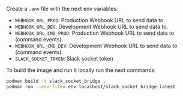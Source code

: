Create a `.env` file with the next env variables:

- `WEBHOOK_URL_PROD`: Production Webhook URL to send data to.
- `WEBHOOK_URL_DEV`: Development Webhook URL to send data to.
- `WEBHOOK_URL_CMD_PROD`: Production Webhook URL to send data to (command events).
- `WEBHOOK_URL_CMD_DEV`: Development Webhook URL to send data to (command events).
- `SLACK_SOCKET_TOKEN`: Slack socket token

To build the image and run it locally run the next commands:

```bash
podman build -t slack_socket_bridge .
podman run --env-file=.env localhost/slack_socket_bridge:latest
```
